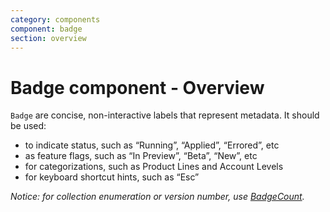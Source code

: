 ```yaml
---
category: components
component: badge
section: overview
---
```


# Badge component - Overview

`Badge` are concise, non-interactive labels that represent metadata. It should be used:

*   to indicate status, such as “Running”, “Applied”, “Errored”, etc
*   as feature flags, such as “In Preview”, “Beta”, “New”, etc
*   for categorizations, such as Product Lines and Account Levels
*   for keyboard shortcut hints, such as “Esc”

_Notice: for collection enumeration or version number, use [BadgeCount](/components/badge-count/01_overview/)._